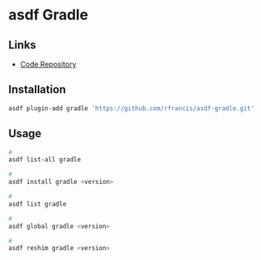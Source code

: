 # asdf Gradle

## Links

- [Code Repository](https://github.com/rfrancis/asdf-gradle)

## Installation

```sh
asdf plugin-add gradle 'https://github.com/rfrancis/asdf-gradle.git'
```

## Usage

```sh
#
asdf list-all gradle

#
asdf install gradle <version>

#
asdf list gradle

#
asdf global gradle <version>

#
asdf reshim gradle <version>
```
